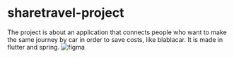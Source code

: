 # sharetravel-project
The project is about an application that connects people who want to make the same journey by car in order to save costs, like blablacar. It is made in flutter and spring.
![figma](https://github.com/MarcoPertegal/sharetravel-project/assets/122262025/4ecc73dd-c6d0-484d-b39a-c2a879519df4)
